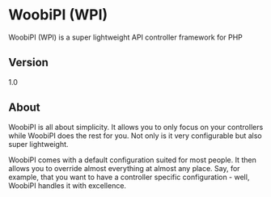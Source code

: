 WoobiPI (WPI)
=========

WoobiPI (WPI) is a super lightweight API controller framework for PHP

Version
------------
1.0

About
-----------
WoobiPI is all about simplicity. It allows you to only focus on your controllers while WoobiPI does the rest for you. Not only is it very configurable but also super lightweight.

WoobiPI comes with a default configuration suited for most people. It then allows you to override almost everything at almost any place. Say, for example, that you want to have a controller specific configuration - well, WoobiPI handles it with excellence.
